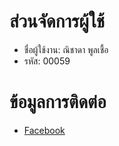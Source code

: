 # ส่วนจัดการผู้ใช้
* ชื่อผู้ใช้งาน: ณิชาดา พูลเชื้อ
* รหัส: 00059
# ข้อมูลการติดต่อ
* [Facebook](https://www.facebook.com/nichada.poolchuae)
